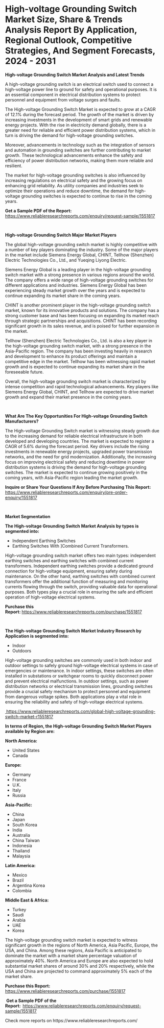 <p><h1>High-voltage Grounding Switch Market Size, Share & Trends Analysis Report By Application, Regional Outlook, Competitive Strategies, And Segment Forecasts, 2024 - 2031</h1></p><p><strong>High-voltage Grounding Switch Market Analysis and Latest Trends</strong></p>
<p><p>A high-voltage grounding switch is an electrical switch used to connect a high-voltage power line to ground for safety and operational purposes. It is an essential component in electrical distribution systems to protect personnel and equipment from voltage surges and faults.</p><p>The High-voltage Grounding Switch Market is expected to grow at a CAGR of 12.1% during the forecast period. The growth of the market is driven by increasing investments in the development of smart grids and renewable energy projects. With the rise in electricity demand globally, there is a greater need for reliable and efficient power distribution systems, which in turn is driving the demand for high-voltage grounding switches.</p><p>Moreover, advancements in technology such as the integration of sensors and automation in grounding switches are further contributing to market growth. These technological advancements enhance the safety and efficiency of power distribution networks, making them more reliable and resilient.</p><p>The market for high-voltage grounding switches is also influenced by increasing regulations on electrical safety and the growing focus on enhancing grid reliability. As utility companies and industries seek to optimize their operations and reduce downtime, the demand for high-voltage grounding switches is expected to continue to rise in the coming years.</p></p>
<p><strong>Get a Sample PDF of the Report:&nbsp;</strong> <a href="https://www.reliableresearchreports.com/enquiry/request-sample/1551817">https://www.reliableresearchreports.com/enquiry/request-sample/1551817</a></p>
<p>&nbsp;</p>
<p><strong>High-voltage Grounding Switch Major Market Players</strong></p>
<p><p>The global high-voltage grounding switch market is highly competitive with a number of key players dominating the industry. Some of the major players in the market include Siemens Energy Global, CHINT, Tellhow (Shenzhen) Electric Technologies Co., Ltd., and Yueqing Liyong Electric. </p><p>Siemens Energy Global is a leading player in the high-voltage grounding switch market with a strong presence in various regions around the world. The company offers a wide range of high-voltage grounding switches for different applications and industries. Siemens Energy Global has been experiencing steady market growth over the years and is expected to continue expanding its market share in the coming years.</p><p>CHINT is another prominent player in the high-voltage grounding switch market, known for its innovative products and solutions. The company has a strong customer base and has been focusing on expanding its market reach through strategic partnerships and acquisitions. CHINT has been recording significant growth in its sales revenue, and is poised for further expansion in the market.</p><p>Tellhow (Shenzhen) Electric Technologies Co., Ltd. is also a key player in the high-voltage grounding switch market, with a strong presence in the Asia-Pacific region. The company has been investing heavily in research and development to enhance its product offerings and maintain a competitive edge in the market. Tellhow has been witnessing rapid market growth and is expected to continue expanding its market share in the foreseeable future.</p><p>Overall, the high-voltage grounding switch market is characterized by intense competition and rapid technological advancements. Key players like Siemens Energy Global, CHINT, and Tellhow are expected to drive market growth and expand their market presence in the coming years.</p></p>
<p>&nbsp;</p>
<p><strong>What Are The Key Opportunities For High-voltage Grounding Switch Manufacturers?</strong></p>
<p><p>The High-voltage Grounding Switch market is witnessing steady growth due to the increasing demand for reliable electrical infrastructure in both developed and developing countries. The market is expected to register a CAGR of 5.6% during the forecast period. Key drivers include the rising investments in renewable energy projects, upgraded power transmission networks, and the need for grid modernization. Additionally, the increasing focus on improving electrical safety and reducing downtime in power distribution systems is driving the demand for high-voltage grounding switches. The market is expected to continue growing positively in the coming years, with Asia-Pacific region leading the market growth.</p></p>
<p><strong>Inquire or Share Your Questions If Any Before Purchasing This Report:</strong> <a href="https://www.reliableresearchreports.com/enquiry/pre-order-enquiry/1551817">https://www.reliableresearchreports.com/enquiry/pre-order-enquiry/1551817</a></p>
<p>&nbsp;</p>
<p><strong>Market Segmentation</strong></p>
<p><strong>The High-voltage Grounding Switch Market Analysis by types is segmented into:</strong></p>
<p><ul><li>Independent Earthing Switches</li><li>Earthing Switches With ]Combined Current Transformers.</li></ul></p>
<p><p>High-voltage grounding switch market offers two main types: independent earthing switches and earthing switches with combined current transformers. Independent earthing switches provide a dedicated ground connection for high-voltage equipment, ensuring safety during maintenance. On the other hand, earthing switches with combined current transformers offer the additional function of measuring and monitoring currents flowing through the switch, providing valuable data for operational purposes. Both types play a crucial role in ensuring the safe and efficient operation of high-voltage electrical systems.</p></p>
<p><strong>Purchase this Report:&nbsp;</strong><a href="https://www.reliableresearchreports.com/purchase/1551817">https://www.reliableresearchreports.com/purchase/1551817</a></p>
<p>&nbsp;</p>
<p><strong>The High-voltage Grounding Switch Market Industry Research by Application is segmented into:</strong></p>
<p><ul><li>Indoor</li><li>Outdoors</li></ul></p>
<p><p>High-voltage grounding switches are commonly used in both indoor and outdoor settings to safely ground high-voltage electrical systems in case of emergencies or maintenance. In indoor settings, these switches are often installed in substations or switchgear rooms to quickly disconnect power and prevent electrical malfunctions. In outdoor settings, such as power distribution networks or electrical transmission lines, grounding switches provide a crucial safety mechanism to protect personnel and equipment from dangerous voltage spikes. Both applications play a vital role in ensuring the reliability and safety of high-voltage electrical systems.</p></p>
<p><a href="https://www.reliableresearchreports.com/global-high-voltage-grounding-switch-market-r1551817">&nbsp;https://www.reliableresearchreports.com/global-high-voltage-grounding-switch-market-r1551817</a></p>
<p><strong>In terms of Region, the High-voltage Grounding Switch Market Players available by Region are:</strong></p>
<p>
    <p> <strong> North America: </strong>
        <ul>
            <li>United States</li>
            <li>Canada</li>
        </ul>
        </p> 
    <p> <strong> Europe: </strong>
        <ul>
            <li>Germany</li>
            <li>France</li>
            <li>U.K.</li>
            <li>Italy</li>
            <li>Russia</li>
        </ul>
        </p> 
    <p> <strong> Asia-Pacific: </strong>
        <ul>
            <li>China</li>
            <li>Japan</li>
            <li>South Korea</li>
            <li>India</li>
            <li>Australia</li>
            <li>China Taiwan</li>
            <li>Indonesia</li>
            <li>Thailand</li>
            <li>Malaysia</li>
        </ul>
        </p> 
    <p> <strong> Latin America: </strong>
        <ul>
            <li>Mexico</li>
            <li>Brazil</li>
            <li>Argentina Korea</li>
            <li>Colombia</li>
        </ul>
        </p> 
    <p> <strong> Middle East & Africa: </strong>
        <ul>
            <li>Turkey</li>
            <li>Saudi</li>
            <li>Arabia</li>
            <li>UAE</li>
            <li>Korea</li>
        </ul>
    </p>
    </p>
<p><p>The high-voltage grounding switch market is expected to witness significant growth in the regions of North America, Asia Pacific, Europe, the USA, and China. Among these regions, Asia Pacific is anticipated to dominate the market with a market share percentage valuation of approximately 40%. North America and Europe are also expected to hold substantial market shares of around 30% and 20% respectively, while the USA and China are projected to command approximately 5% each of the market share.</p></p>
<p><strong>Purchase this Report: </strong><a href="https://www.reliableresearchreports.com/purchase/1551817">https://www.reliableresearchreports.com/purchase/1551817</a></p>
<p>&nbsp;<strong>Get a Sample PDF of the Report:&nbsp;&nbsp;</strong><a href="https://www.reliableresearchreports.com/enquiry/request-sample/1551817">https://www.reliableresearchreports.com/enquiry/request-sample/1551817</a></p>
<p><strong></strong></p>
<p>Check more reports on https://www.reliableresearchreports.com/</p>